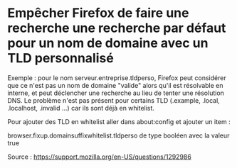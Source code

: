 # Empêcher Firefox de faire une recherche une recherche par défaut pour un nom de domaine avec un TLD personnalisé

Exemple : pour le nom serveur.entreprise.tldperso, Firefox peut considérer que ce n'est pas un nom de domaine "valide" alors qu'il est résolvable en interne, et peut déclencher une recherche au lieu de tenter une résolution DNS.
Le problème n'est pas présent pour certains TLD (.example, .local, .localhost, .invalid ...) car ils sont déjà en whitelist.


Pour ajouter des TLD en whitelist aller dans about:config et ajouter un item :

browser.fixup.domainsuffixwhitelist.tldperso de type booléen avec la valeur true

Source : https://support.mozilla.org/en-US/questions/1292986